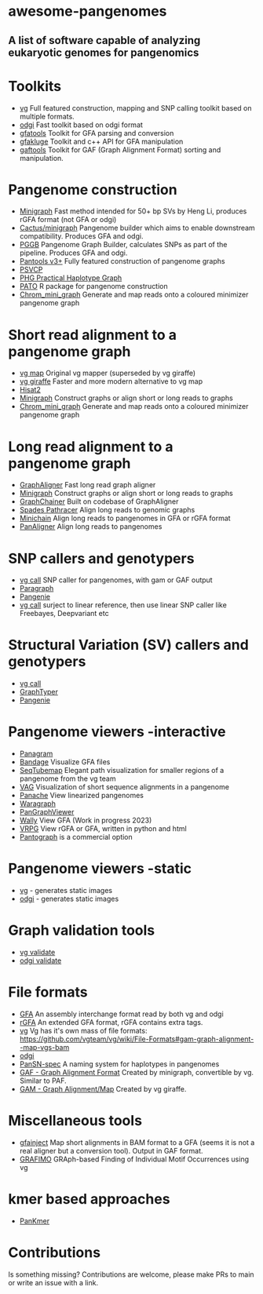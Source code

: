 # awesome-pangenomes
## A list of software capable of analyzing eukaryotic genomes for pangenomics 


# Toolkits

* [vg](https://github.com/vgteam/vg) Full featured construction, mapping and SNP calling toolkit based on multiple formats.
* [odgi](https://github.com/pangenome/odgi) Fast toolkit based on odgi format
* [gfatools](https://github.com/lh3/gfatools) Toolkit for GFA parsing and conversion
* [gfakluge](https://github.com/edawson/gfakluge) Toolkit and c++ API for GFA manipulation
* [gaftools](https://github.com/marschall-lab/gaftools) Toolkit for GAF (Graph Alignment Format) sorting and manipulation.



# Pangenome construction

* [Minigraph](https://github.com/lh3/minigraph) Fast method intended for 50+ bp SVs by Heng Li, produces rGFA format (not GFA or odgi)
* [Cactus/minigraph](https://github.com/ComparativeGenomicsToolkit/cactus) Pangenome builder which aims to enable downstream compatibility. Produces GFA and odgi.
* [PGGB](https://github.com/pangenome/pggb) Pangenome Graph Builder, calculates SNPs as part of the pipeline. Produces GFA and odgi.
* [Pantools v3+](https://git.wur.nl/bioinformatics/pantools) Fully featured construction of pangenome graphs
* [PSVCP](https://github.com/wjian8/psvcp_v1.01)
* [PHG Practical Haplotype Graph](https://bitbucket.org/bucklerlab/practicalhaplotypegraph/wiki/Home)
* [PATO](https://github.com/irycisBioinfo/PATO) R package for pangenome construction
* [Chrom_mini_graph](https://github.com/gaojunxuan/chrom_mini_graph) Generate and map reads onto a coloured minimizer pangenome graph


# Short read alignment to a pangenome graph

* [vg map](https://github.com/vgteam/vg) Original vg mapper (superseded by vg giraffe)
* [vg giraffe](https://github.com/vgteam/vg) Faster and more modern alternative to vg map
* [Hisat2](https://github.com/DaehwanKimLab/hisat2)
* [Minigraph](https://github.com/lh3/minigraph) Construct graphs or align short or long reads to graphs
* [Chrom_mini_graph](https://github.com/gaojunxuan/chrom_mini_graph) Generate and map reads onto a coloured minimizer pangenome graph



# Long read alignment to a pangenome graph

* [GraphAligner](https://github.com/maickrau/GraphAligner) Fast long read graph aligner
* [Minigraph](https://github.com/lh3/minigraph) Construct graphs or align short or long reads to graphs
* [GraphChainer](https://github.com/algbio/GraphChainer) Built on codebase of GraphAligner
* [Spades Pathracer](https://github.com/eodus/pathracer#sec4.3) Align long reads to genomic graphs
* [Minichain](https://github.com/at-cg/minichain) Align long reads to pangenomes in GFA or rGFA format
* [PanAligner](https://github.com/at-cg/PanAligner) Align long reads to pangenomes



# SNP callers and genotypers

* [vg call](https://github.com/vgteam/vg) SNP caller for pangenomes, with gam or GAF output
* [Paragraph](https://github.com/Illumina/paragraph)
* [Pangenie](https://github.com/eblerjana/pangenie)
* [vg call](https://github.com/vgteam/vg) surject to linear reference, then use linear SNP caller like Freebayes, Deepvariant etc



# Structural Variation (SV) callers and genotypers

* [vg call](https://github.com/vgteam/vg)
* [GraphTyper](https://github.com/DecodeGenetics/graphtyper)
* [Pangenie](https://github.com/eblerjana/pangenie)



# Pangenome viewers -interactive

* [Panagram](https://github.com/kjenike/panagram)
* [Bandage](https://github.com/rrwick/Bandage) Visualize GFA files
* [SeqTubemap](https://github.com/vgteam/sequenceTubeMap) Elegant path visualization for smaller regions of a pangenome from the vg team
* [VAG](https://github.com/lipingfangs/VAG) Visualization of short sequence alignments in a pangenome
* [Panache](https://github.com/SouthGreenPlatform/panache) View linearized pangenomes
* [Waragraph](https://github.com/chfi/waragraph)
* [PanGraphViewer](https://github.com/TF-Chan-Lab/panGraphViewer)
* [Wally](https://github.com/tobiasrausch/wally#subcommand-gfa-visualization-of-pan-genome-graphs-work-in-progress) View GFA (Work in progress 2023)
* [VRPG](https://github.com/codeatcg/VRPG) View rGFA or GFA, written in python and html
* [Pantograph](https://help.pantograph.computomics.com/) is a commercial option

# Pangenome viewers -static

* [vg](https://github.com/vgteam/vg) - generates static images
* [odgi](https://github.com/pangenome/odgi) - generates static images


# Graph validation tools

* [vg validate](https://github.com/vgteam/vg)
* [odgi validate](https://github.com/pangenome/odgi)



# File formats

* [GFA](http://gfa-spec.github.io/GFA-spec/GFA1.html) An assembly interchange format read by both vg and odgi
* [rGFA](https://github.com/lh3/gfatools/blob/master/doc/rGFA.md) An extended GFA format, rGFA contains extra tags.
* [vg](https://github.com/vgteam/vg) Vg has it's own mass of file formats: https://github.com/vgteam/vg/wiki/File-Formats#gam-graph-alignment--map-vgs-bam
* [odgi](https://github.com/pangenome/odgi)
* [PanSN-spec](https://github.com/pangenome/PanSN-spec) A naming system for haplotypes in pangenomes
* [GAF - Graph Alignment Format](https://github.com/lh3/gfatools/blob/master/doc/rGFA.md#the-graph-alignment-format-gaf) Created by minigraph, convertible by vg. Similar to PAF.
* [GAM - Graph Alignment/Map](https://github.com/vgteam/vg/wiki/File-Formats#gam-graph-alignment--map-vgs-bam) Created by vg giraffe. 


# Miscellaneous tools

* [gfainject](https://github.com/chfi/gfainject) Map short alignments in BAM format to a GFA (seems it is not a real aligner but a conversion tool). Output in GAF format.
* [GRAFIMO](https://github.com/pinellolab/GRAFIMO) GRAph-based Finding of Individual Motif Occurrences using vg


# kmer based approaches

* [PanKmer](https://gitlab.com/salk-tm/pankmer)


# Contributions

Is something missing? Contributions are welcome, please make PRs to main or write an issue with a link.
